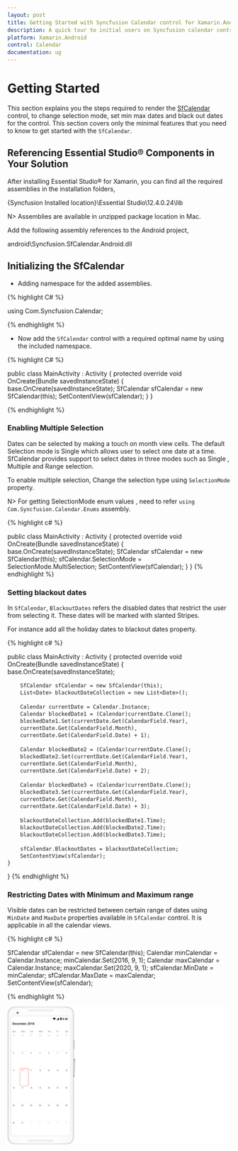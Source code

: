 ```yaml
---
layout: post
title: Getting Started with Syncfusion Calendar control for Xamarin.Android
description: A quick tour to initial users on Syncfusion calendar control Xamarin.Android platform 
platform: Xamarin.Android
control: Calendar
documentation: ug
---
```


# Getting Started

This section explains you the steps required to render the [SfCalendar](https://help.syncfusion.com/cr/xamarin-android/Com.Syncfusion.Calendar.SfCalendar.html) control, to change selection mode, set min max dates and black out dates for the control. This section covers only the minimal features that you need to know to get started with the `SfCalendar`.

## Referencing Essential Studio® Components in Your Solution

After installing Essential Studio® for Xamarin, you can find all the required assemblies in the installation folders,

{Syncfusion Installed location}\Essential Studio\12.4.0.24\lib

N> Assemblies are available in unzipped package location in Mac.

Add the following assembly references to the Android project,

android\Syncfusion.SfCalendar.Android.dll

## Initializing the SfCalendar

* Adding namespace for the added assemblies.

{% highlight C# %}

using Com.Syncfusion.Calendar;

{% endhighlight %}

* Now add the `SfCalendar` control with a required optimal name by using the included namespace.

{% highlight C# %}
	
public class MainActivity : Activity
{
	protected override void OnCreate(Bundle savedInstanceState)
	{
		base.OnCreate(savedInstanceState);
		SfCalendar sfCalendar = new SfCalendar(this);
		SetContentView(sfCalendar);
	}
}

{% endhighlight %}

### Enabling Multiple Selection 

Dates can be selected by making a touch on month view cells. The default Selection mode is Single which allows user to select one date at a time. SfCalendar provides support to select dates in three modes such as Single , Multiple and Range selection.

To enable multiple selection, Change the selection type using `SelectionMode` property.

N> For getting SelectionMode enum values  , need to refer `using Com.Syncfusion.Calendar.Enums` assembly.

{% highlight c# %}

public class MainActivity : Activity
{
	protected override void OnCreate(Bundle savedInstanceState)
	{
		base.OnCreate(savedInstanceState);
		SfCalendar sfCalendar = new SfCalendar(this);
		sfCalendar.SelectionMode = SelectionMode.MultiSelection;
		SetContentView(sfCalendar);
	}
}
{% endhighlight %}

### Setting blackout dates

In `SfCalendar`, `BlackoutDates` refers the disabled dates that restrict the user from selecting it. These dates will be marked with slanted Stripes.

For instance add all the holiday dates to blackout dates property.

{% highlight c# %}

public class MainActivity : Activity
{
	protected override void OnCreate(Bundle savedInstanceState)
	{
		base.OnCreate(savedInstanceState);

		SfCalendar sfCalendar = new SfCalendar(this);
		List<Date> blackoutDateCollection = new List<Date>();

		Calendar currentDate = Calendar.Instance;
		Calendar blockedDate1 = (Calendar)currentDate.Clone();
		blockedDate1.Set(currentDate.Get(CalendarField.Year),
		currentDate.Get(CalendarField.Month),
		currentDate.Get(CalendarField.Date) + 1);

		Calendar blockedDate2 = (Calendar)currentDate.Clone();
		blockedDate2.Set(currentDate.Get(CalendarField.Year),
		currentDate.Get(CalendarField.Month),
		currentDate.Get(CalendarField.Date) + 2);

		Calendar blockedDate3 = (Calendar)currentDate.Clone();
		blockedDate3.Set(currentDate.Get(CalendarField.Year),
		currentDate.Get(CalendarField.Month),
		currentDate.Get(CalendarField.Date) + 3);

		blackoutDateCollection.Add(blockedDate1.Time);
		blackoutDateCollection.Add(blockedDate2.Time);
		blackoutDateCollection.Add(blockedDate3.Time);

		sfCalendar.BlackoutDates = blackoutDateCollection;
		SetContentView(sfCalendar);
	}
}
{% endhighlight %}

### Restricting Dates with Minimum and Maximum range

Visible dates can be restricted between certain range of dates using `MinDate` and `MaxDate` properties available in `SfCalendar` control. It is applicable in all the calendar views.

{% highlight c# %}

SfCalendar sfCalendar = new SfCalendar(this);
Calendar minCalendar = Calendar.Instance;
minCalendar.Set(2016, 9, 1);
Calendar maxCalendar = Calendar.Instance;
maxCalendar.Set(2020, 9, 1);
sfCalendar.MinDate = minCalendar;
sfCalendar.MaxDate = maxCalendar;
SetContentView(sfCalendar);

{% endhighlight %}

![OverView image of Xamarin.Android Calendar](images/xamarin.android-calendar-overview.png)
